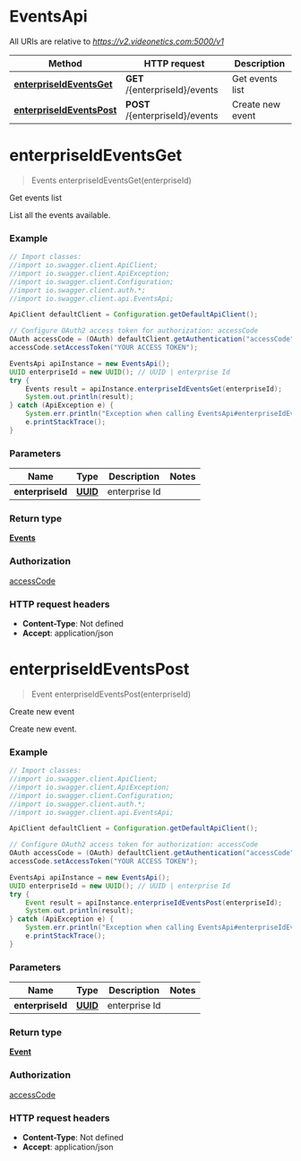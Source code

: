 # EventsApi

All URIs are relative to *https://v2.videonetics.com:5000/v1*

Method | HTTP request | Description
------------- | ------------- | -------------
[**enterpriseIdEventsGet**](EventsApi.md#enterpriseIdEventsGet) | **GET** /{enterpriseId}/events | Get events list
[**enterpriseIdEventsPost**](EventsApi.md#enterpriseIdEventsPost) | **POST** /{enterpriseId}/events | Create new event

<a name="enterpriseIdEventsGet"></a>
# **enterpriseIdEventsGet**
> Events enterpriseIdEventsGet(enterpriseId)

Get events list

List all the events available.

### Example
```java
// Import classes:
//import io.swagger.client.ApiClient;
//import io.swagger.client.ApiException;
//import io.swagger.client.Configuration;
//import io.swagger.client.auth.*;
//import io.swagger.client.api.EventsApi;

ApiClient defaultClient = Configuration.getDefaultApiClient();

// Configure OAuth2 access token for authorization: accessCode
OAuth accessCode = (OAuth) defaultClient.getAuthentication("accessCode");
accessCode.setAccessToken("YOUR ACCESS TOKEN");

EventsApi apiInstance = new EventsApi();
UUID enterpriseId = new UUID(); // UUID | enterprise Id
try {
    Events result = apiInstance.enterpriseIdEventsGet(enterpriseId);
    System.out.println(result);
} catch (ApiException e) {
    System.err.println("Exception when calling EventsApi#enterpriseIdEventsGet");
    e.printStackTrace();
}
```

### Parameters

Name | Type | Description  | Notes
------------- | ------------- | ------------- | -------------
 **enterpriseId** | [**UUID**](.md)| enterprise Id |

### Return type

[**Events**](Events.md)

### Authorization

[accessCode](../README.md#accessCode)

### HTTP request headers

 - **Content-Type**: Not defined
 - **Accept**: application/json

<a name="enterpriseIdEventsPost"></a>
# **enterpriseIdEventsPost**
> Event enterpriseIdEventsPost(enterpriseId)

Create new event

Create new event.

### Example
```java
// Import classes:
//import io.swagger.client.ApiClient;
//import io.swagger.client.ApiException;
//import io.swagger.client.Configuration;
//import io.swagger.client.auth.*;
//import io.swagger.client.api.EventsApi;

ApiClient defaultClient = Configuration.getDefaultApiClient();

// Configure OAuth2 access token for authorization: accessCode
OAuth accessCode = (OAuth) defaultClient.getAuthentication("accessCode");
accessCode.setAccessToken("YOUR ACCESS TOKEN");

EventsApi apiInstance = new EventsApi();
UUID enterpriseId = new UUID(); // UUID | enterprise Id
try {
    Event result = apiInstance.enterpriseIdEventsPost(enterpriseId);
    System.out.println(result);
} catch (ApiException e) {
    System.err.println("Exception when calling EventsApi#enterpriseIdEventsPost");
    e.printStackTrace();
}
```

### Parameters

Name | Type | Description  | Notes
------------- | ------------- | ------------- | -------------
 **enterpriseId** | [**UUID**](.md)| enterprise Id |

### Return type

[**Event**](Event.md)

### Authorization

[accessCode](../README.md#accessCode)

### HTTP request headers

 - **Content-Type**: Not defined
 - **Accept**: application/json

